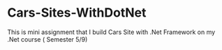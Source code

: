 # Cars-Sites-WithDotNet
This is mini assignment that I build Cars Site with .Net Framework on my .Net course ( Semester 5/9)
